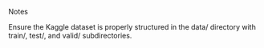 


Notes

Ensure the Kaggle dataset is properly structured in the data/ directory with train/, test/, and valid/ subdirectories.



